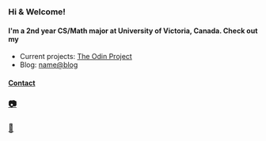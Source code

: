 ### Hi & Welcome!
#### I'm a 2nd year CS/Math major at University of Victoria, Canada. Check out my
- Current projects: [The Odin Project](https://www.theodinproject.com)
- Blog: [name@blog](https://nameatblog.netlify.app/)

#### [Contact](mailto:n4n4m3.nameme@gmail.com?subject=[GitHub])
### [:camera:](www.github.com/n4m3name)
### [:speech_balloon:](twitter.com/n4n4m3_nameme)



<!--
**n4m3name/n4m3name** is a ✨ _special_ ✨ repository because its `README.md` (this file) appears on your GitHub profile.

Here are some ideas to get you started:

- 🔭 I’m currently working on ...
- 🌱 I’m currently learning ...
- 👯 I’m looking to collaborate on ...
- 🤔 I’m looking for help with ...
- 💬 Ask me about ...
- 📫 How to reach me: ...
- 😄 Pronouns: ...
- ⚡ Fun fact: ...
-->
